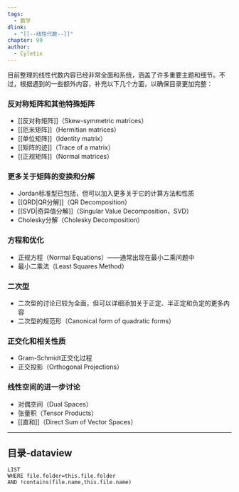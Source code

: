 ```yaml
---
tags:
  - 数学
dlink:
  - "[[--线性代数--]]"
chapter: 99
author:
  - Cyletix
---
```

目前整理的线性代数内容已经非常全面和系统，涵盖了许多重要主题和细节。不过，根据遇到的一些额外内容，补充以下几个方面，以确保目录更加完整：

### 反对称矩阵和其他特殊矩阵
- [[反对称矩阵]]（Skew-symmetric matrices）
- [[厄米矩阵]]（Hermitian matrices）
- [[单位矩阵]]（Identity matrix）
- [[矩阵的迹]]（Trace of a matrix）
- [[正规矩阵]]（Normal matrices）

### 更多关于矩阵的变换和分解
- Jordan标准型已包括，但可以加入更多关于它的计算方法和性质
- [[QRD|QR分解]]（QR Decomposition）
- [[SVD|奇异值分解]]（Singular Value Decomposition，SVD）
- Cholesky分解（Cholesky Decomposition）

### 方程和优化
- 正规方程（Normal Equations）——通常出现在最小二乘问题中
- 最小二乘法（Least Squares Method）

### 二次型
- 二次型的讨论已较为全面，但可以详细添加关于正定、半正定和负定的更多内容
- 二次型的规范形（Canonical form of quadratic forms）

### 正交化和相关性质
- Gram-Schmidt正交化过程
- 正交投影（Orthogonal Projections）

### 线性空间的进一步讨论
- 对偶空间（Dual Spaces）
- 张量积（Tensor Products）
- [[直和]]（Direct Sum of Vector Spaces）

---
## 目录-dataview
```dataview
LIST
WHERE file.folder=this.file.folder
AND !contains(file.name,this.file.name)
```
